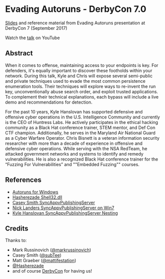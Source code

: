 # Evading Autoruns - DerbyCon 7.0
[Slides](https://github.com/huntresslabs/evading-autoruns/raw/master/Evading_Autoruns_Slides.pdf) and reference material from Evading Autoruns presentation at DerbyCon 7 (September 2017)

Watch the [talk](https://youtu.be/AEmuhCwFL5I) on YouTube

## Abstract
When it comes to offense, maintaining access to your endpoints is key. For defenders, it's equally important to discover these footholds within your network. During this talk, Kyle and Chris will expose several semi-public and private techniques used to evade the most common persistence enumeration tools. Their techniques will explore ways to re-invent the run key, unconventionally abuse search order, and exploit trusted applications. To complement their technical explanations, each bypass will include a live demo and recommendations for detection.

For the past 10 years, Kyle Hanslovan has supported defensive and offensive cyber operations in the U.S. Intelligence Community and currently is the CEO of Huntress Labs. He actively participates in the ethical hacking community as a Black Hat conference trainer, STEM mentor, and Def Con CTF champion. Additionally, he serves in the Maryland Air National Guard as a Cyber Warfare Operator. Chris Bisnett is a veteran information security researcher with more than a decade of experience in offensive and defensive cyber operations. While serving with the NSA RedTeam, he attacked government networks and systems to identify and remedy vulnerabilities. He is also a recognized Black Hat conference trainer for the “Fuzzing For Vulnerabilities” and ""Embedded Fuzzing"" courses.

## References
* [Autoruns for Windows](https://docs.microsoft.com/en-us/sysinternals/downloads/autoruns)
* [Hasherezade Shell32.dll](https://twitter.com/hasherezade/status/849756054145699840)
* [Casey Smith SyncAppvPublishingServer](https://twitter.com/subTee/status/855738126882316288)
* [Nick Landers SyncAppvPublishingServer on Win7](https://twitter.com/monoxgas/status/895417000410861568)
* [Kyle Hanslovan SyncAppvPublishingServer Nesting](https://twitter.com/KyleHanslovan/status/905189665120149506)

## Credits
Thanks to:
* Mark Russinovich ([@markrussinovich](https://twitter.com/markrussinovich))
* Casey Smith ([@subTee](https://twitter.com/subtee))
* Matt Graeber ([@mattifestation](https://twitter.com/mattifestation))
* [@Hasherezade](https://twitter.com/hasherezade)
* and of course [DerbyCon](https://www.derbycon.com/) for having us!
